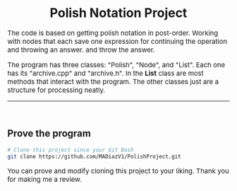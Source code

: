 <div  align="center">
    <h1>Polish Notation Project</h1>
</div>

<p style="
    font-size:15px;
">
The code is based on getting polish notation in post-order. Working with nodes that each save one expression for continuing the operation and throwing an answer. and throw the answer.
</p>

<p style="
    font-size:15px;
">
The program has three classes: "Polish", "Node", and "List". Each one has its "archive.cpp" and "archive.h". In the <strong>List</strong> class are most methods that interact with the program. The other classes just are a structure for processing neatly.
</p>
<hr>

<br>

<h2>Prove the program</h1>

```bash
# Clone this project since your Git Bash
git clone https://github.com/MADiazV1/PolishProject.git
```
<p style="
    font-size:15px;
">
You can prove and modify cloning this project to your liking. 
Thank you for making me a review.
</p>